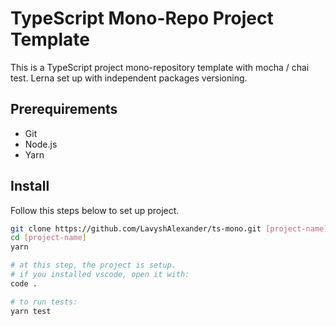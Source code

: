 # TypeScript Mono-Repo Project Template

This is a TypeScript project mono-repository template with mocha / chai test.
Lerna set up with independent packages versioning.


## Prerequirements

* Git
* Node.js
* Yarn


## Install

Follow this steps below to set up project.

```bash
git clone https://github.com/LavyshAlexander/ts-mono.git [project-name]
cd [project-name]
yarn

# at this step, the project is setup.
# if you installed vscode, open it with:
code .

# to run tests:
yarn test
```
